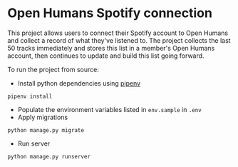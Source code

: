 # Open Humans Spotify connection

This project allows users to connect their Spotify account to Open Humans and collect a record of what they've listened to. The project collects the last 50 tracks immediately and stores this list in a member's Open Humans account, then continues to update and build this list going forward.

To run the project from source:

- Install python dependencies using [pipenv](https://github.com/pypa/pipenv#installation)
```
pipenv install
```
- Populate the environment variables listed in `env.sample` in `.env`
- Apply migrations
```
python manage.py migrate
```
- Run server
```
python manage.py runserver
```
